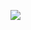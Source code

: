 ![](https://user-images.githubusercontent.com/26511983/79028842-5fed9b80-7b57-11ea-968f-2485ee5c7d13.png)
